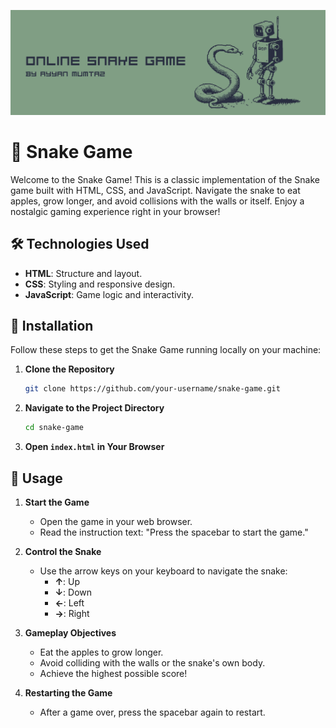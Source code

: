 ![Snake Game](./images/ONLINE(1).png)

# 🐍 Snake Game

Welcome to the Snake Game! This is a classic implementation of the Snake game built with HTML, CSS, and JavaScript. Navigate the snake to eat apples, grow longer, and avoid collisions with the walls or itself. Enjoy a nostalgic gaming experience right in your browser!

## 🛠 Technologies Used

- **HTML**: Structure and layout.
- **CSS**: Styling and responsive design.
- **JavaScript**: Game logic and interactivity.

## 🚀 Installation

Follow these steps to get the Snake Game running locally on your machine:

1. **Clone the Repository**

   ```bash
   git clone https://github.com/your-username/snake-game.git
   ```

2. **Navigate to the Project Directory**

   ```bash
   cd snake-game
   ```

3. **Open `index.html` in Your Browser**

## 🎯 Usage

1. **Start the Game**

   - Open the game in your web browser.
   - Read the instruction text: "Press the spacebar to start the game."

2. **Control the Snake**

   - Use the arrow keys on your keyboard to navigate the snake:
     - **↑**: Up
     - **↓**: Down
     - **←**: Left
     - **→**: Right

3. **Gameplay Objectives**

   - Eat the apples to grow longer.
   - Avoid colliding with the walls or the snake's own body.
   - Achieve the highest possible score!

4. **Restarting the Game**

   - After a game over, press the spacebar again to restart.
